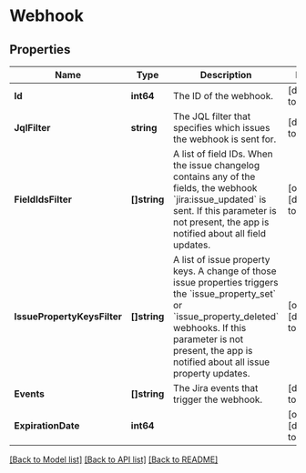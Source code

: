 # Webhook

## Properties
Name | Type | Description | Notes
------------ | ------------- | ------------- | -------------
**Id** | **int64** | The ID of the webhook. | [default to null]
**JqlFilter** | **string** | The JQL filter that specifies which issues the webhook is sent for. | [default to null]
**FieldIdsFilter** | **[]string** | A list of field IDs. When the issue changelog contains any of the fields, the webhook &#x60;jira:issue_updated&#x60; is sent. If this parameter is not present, the app is notified about all field updates. | [optional] [default to null]
**IssuePropertyKeysFilter** | **[]string** | A list of issue property keys. A change of those issue properties triggers the &#x60;issue_property_set&#x60; or &#x60;issue_property_deleted&#x60; webhooks. If this parameter is not present, the app is notified about all issue property updates. | [optional] [default to null]
**Events** | **[]string** | The Jira events that trigger the webhook. | [default to null]
**ExpirationDate** | **int64** |  | [optional] [default to null]

[[Back to Model list]](../README.md#documentation-for-models) [[Back to API list]](../README.md#documentation-for-api-endpoints) [[Back to README]](../README.md)

